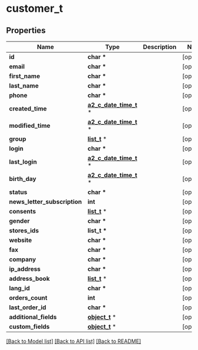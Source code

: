 # customer_t

## Properties
Name | Type | Description | Notes
------------ | ------------- | ------------- | -------------
**id** | **char \*** |  | [optional] 
**email** | **char \*** |  | [optional] 
**first_name** | **char \*** |  | [optional] 
**last_name** | **char \*** |  | [optional] 
**phone** | **char \*** |  | [optional] 
**created_time** | [**a2_c_date_time_t**](a2_c_date_time.md) \* |  | [optional] 
**modified_time** | [**a2_c_date_time_t**](a2_c_date_time.md) \* |  | [optional] 
**group** | [**list_t**](customer_group.md) \* |  | [optional] 
**login** | **char \*** |  | [optional] 
**last_login** | [**a2_c_date_time_t**](a2_c_date_time.md) \* |  | [optional] 
**birth_day** | [**a2_c_date_time_t**](a2_c_date_time.md) \* |  | [optional] 
**status** | **char \*** |  | [optional] 
**news_letter_subscription** | **int** |  | [optional] 
**consents** | [**list_t**](customer_consent.md) \* |  | [optional] 
**gender** | **char \*** |  | [optional] 
**stores_ids** | **list_t \*** |  | [optional] 
**website** | **char \*** |  | [optional] 
**fax** | **char \*** |  | [optional] 
**company** | **char \*** |  | [optional] 
**ip_address** | **char \*** |  | [optional] 
**address_book** | [**list_t**](customer_address.md) \* |  | [optional] 
**lang_id** | **char \*** |  | [optional] 
**orders_count** | **int** |  | [optional] 
**last_order_id** | **char \*** |  | [optional] 
**additional_fields** | [**object_t**](.md) \* |  | [optional] 
**custom_fields** | [**object_t**](.md) \* |  | [optional] 

[[Back to Model list]](../README.md#documentation-for-models) [[Back to API list]](../README.md#documentation-for-api-endpoints) [[Back to README]](../README.md)


